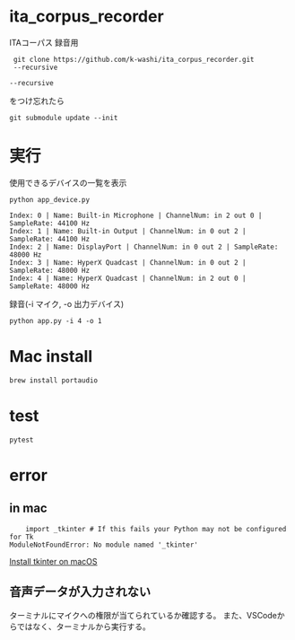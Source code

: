 # ita_corpus_recorder
ITAコーパス 録音用

```
 git clone https://github.com/k-washi/ita_corpus_recorder.git
 --recursive
```

```
--recursive
```
をつけ忘れたら

```
git submodule update --init
```

# 実行

使用できるデバイスの一覧を表示
```
python app_device.py

Index: 0 | Name: Built-in Microphone | ChannelNum: in 2 out 0 | SampleRate: 44100 Hz
Index: 1 | Name: Built-in Output | ChannelNum: in 0 out 2 | SampleRate: 44100 Hz
Index: 2 | Name: DisplayPort | ChannelNum: in 0 out 2 | SampleRate: 48000 Hz
Index: 3 | Name: HyperX Quadcast | ChannelNum: in 0 out 2 | SampleRate: 48000 Hz
Index: 4 | Name: HyperX Quadcast | ChannelNum: in 2 out 0 | SampleRate: 48000 Hz
```

録音(-i マイク, -o 出力デバイス)
```
python app.py -i 4 -o 1
```

# Mac install

```
brew install portaudio
```

# test

```
pytest
```

# error

## in mac

```
    import _tkinter # If this fails your Python may not be configured for Tk
ModuleNotFoundError: No module named '_tkinter'
```

[Install tkinter on macOS](https://blog.lanzani.nl/2020/install-tkinter-macos/)


## 音声データが入力されない

ターミナルにマイクへの権限が当てられているか確認する。
また、VSCodeからではなく、ターミナルから実行する。